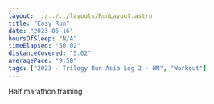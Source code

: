 ```yaml
---
layout: ../../../layouts/RunLayout.astro
title: "Easy Run"
date: "2023-05-16"
hoursOfSleep: "N/A"
timeElapsed: "50:02"
distanceCovered: "5.02"
averagePace: "9:58"
tags: ["2023 - Trilogy Run Asia Leg 2 - HM", "Workout"]
---
```


Half marathon training

